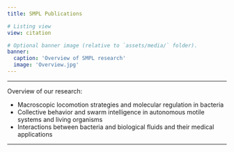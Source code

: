 ```yaml
---
title: SMPL Publications

# Listing view
view: citation

# Optional banner image (relative to `assets/media/` folder).
banner:
  caption: 'Overview of SMPL research'
  image: 'Overview.jpg'
---
```

---
Overview of our research:
-  Macroscopic locomotion strategies and molecular regulation in bacteria
- Collective behavior and swarm intelligence in autonomous motile systems and living organisms
- Interactions between bacteria and biological fluids and their medical applications
---

